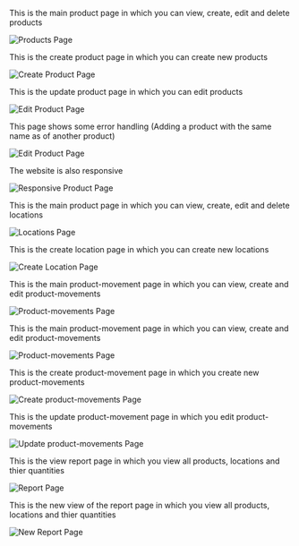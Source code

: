 This is the main product page in which you can view, create, edit and delete products

![Products Page](https://github.com/abu-samRah/Inventory-Managment-System/blob/master/doc/ProductMain.png)


This is the create product page in which you can create new products

![Create Product Page](https://github.com/abu-samRah/Inventory-Managment-System/blob/master/doc/CreateProduct.png)


This is the update product page in which you can edit products

![Edit Product Page](https://github.com/abu-samRah/Inventory-Managment-System/blob/master/doc/EditProduct.png)


This page shows some error handling (Adding a product with the same name as of another product)

![Edit Product Page](https://github.com/abu-samRah/Inventory-Managment-System/blob/master/doc/ErrorMessageWhenAddSameProduct.png) 


The website is also responsive

![Responsive Product Page](https://github.com/abu-samRah/Inventory-Managment-System/blob/master/doc/ResponsiveProduct.png)


This is the main product page in which you can view, create, edit and delete locations

![Locations Page](https://github.com/abu-samRah/Inventory-Managment-System/blob/master/doc/LocationsView.png)


This is the create location page in which you can create new locations

![Create Location Page](https://github.com/abu-samRah/Inventory-Managment-System/blob/master/doc/CreateNewLocation.png)


This is the main product-movement page in which you can view, create and edit product-movements

![Product-movements Page](https://github.com/abu-samRah/Inventory-Managment-System/blob/master/doc/ProductMovementMainView.png)


This is the main product-movement page in which you can view, create and edit product-movements

![Product-movements Page](https://github.com/abu-samRah/Inventory-Managment-System/blob/master/doc/ProductMovementTableView.png)


This is the create product-movement page in which you create new product-movements

![Create product-movements Page](https://github.com/abu-samRah/Inventory-Managment-System/blob/master/doc/ProductMovementCreateView.png)


This is the update product-movement page in which you edit product-movements

![Update product-movements Page](https://github.com/abu-samRah/Inventory-Managment-System/blob/master/doc/ProductMovementUpdateView.png)


This is the view report page in which you view all products, locations and thier quantities

![Report Page](https://github.com/abu-samRah/Inventory-Managment-System/blob/master/doc/Report.png)


This is the new view of the report page in which you view all products, locations and thier quantities

![New Report Page](https://github.com/abu-samRah/Inventory-Managment-System/blob/master/doc/NewReport.png)
